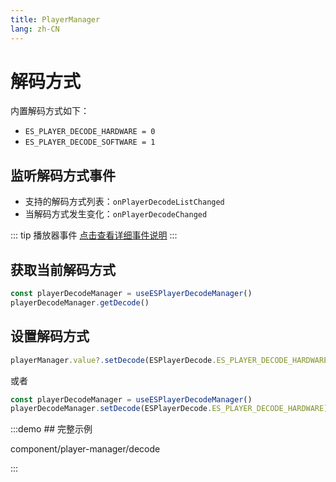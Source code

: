 ```yaml
---
title: PlayerManager
lang: zh-CN
---
```


# 解码方式

内置解码方式如下：

* `ES_PLAYER_DECODE_HARDWARE = 0`
* `ES_PLAYER_DECODE_SOFTWARE = 1`

## 监听解码方式事件

* 支持的解码方式列表：`onPlayerDecodeListChanged`
* 当解码方式发生变化：`onPlayerDecodeChanged`

::: tip 播放器事件
[点击查看详细事件说明](/zh-CN/component/player/player#Events)
:::

## 获取当前解码方式

```ts
const playerDecodeManager = useESPlayerDecodeManager()
playerDecodeManager.getDecode()
```

## 设置解码方式

```ts
playerManager.value?.setDecode(ESPlayerDecode.ES_PLAYER_DECODE_HARDWARE)
```

或者

```ts
const playerDecodeManager = useESPlayerDecodeManager()
playerDecodeManager.setDecode(ESPlayerDecode.ES_PLAYER_DECODE_HARDWARE)
```

:::demo ## 完整示例

component/player-manager/decode

:::

